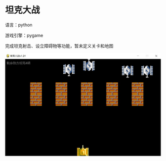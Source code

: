 # 坦克大战
语言：python

游戏引擎：pygame

完成坦克射击、设立障碍物等功能，暂未定义关卡和地图

![image](https://github.com/YANGMOXI/TankBattleCity/blob/main/TankBattleCity_screenshot.jpg)
